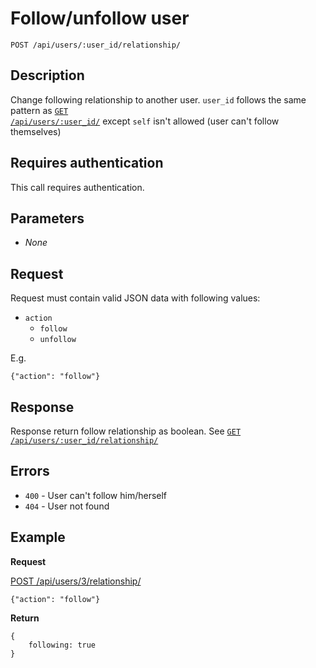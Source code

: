 # Follow/unfollow user

    POST /api/users/:user_id/relationship/

## Description

Change following relationship to another user. <code>user_id</code> follows the same pattern as [<code>GET /api/users/:user_id/</code>](https://github.com/kippt/api-documentation/blob/master/endpoints/users/GET_users_id.md) except <code>self</code> isn't allowed (user can't follow themselves)

## Requires authentication

This call requires authentication.

## Parameters

- _None_

## Request

Request must contain valid JSON data with following values:

- <code>action</code>
    - <code>follow</code>
    - <code>unfollow</code>

E.g.

    {"action": "follow"}

## Response

Response return follow relationship as boolean. See [<code>GET /api/users/:user_id/relationship/</code>](https://github.com/kippt/api-documentation/blob/master/endpoints/users/GET_users_id_relationship.md)

## Errors

- <code>400</code> - User can't follow him/herself
- <code>404</code> - User not found

## Example
**Request**

[POST /api/users/3/relationship/](https://grandcentral.kippt.com/api/users/3/relationship)

    {"action": "follow"}

**Return**

    {
        following: true
    }